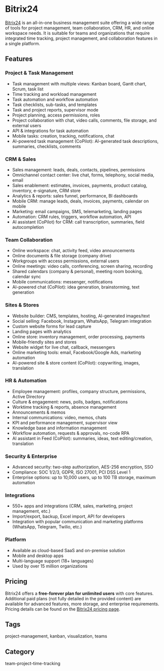 # Bitrix24

[Bitrix24](https://www.bitrix24.com/) is an all-in-one business management suite offering a wide range of tools for project management, team collaboration, CRM, HR, and online workspace needs. It is suitable for teams and organizations that require integrated time tracking, project management, and collaboration features in a single platform.

## Features

### Project & Task Management
- Task management with multiple views: Kanban board, Gantt chart, Scrum, task list
- Time tracking and workload management
- Task automation and workflow automation
- Task checklists, sub-tasks, and templates
- Task and project reports, supervisor mode
- Project planning, access permissions, roles
- Project collaboration with chat, video calls, comments, file storage, and external users
- API & integrations for task automation
- Mobile tasks: creation, tracking, notifications, chat
- AI-powered task management (CoPilot): AI-generated task descriptions, summaries, checklists, comments

### CRM & Sales
- Sales management: leads, deals, contacts, pipelines, permissions
- Omnichannel contact center: live chat, forms, telephony, social media, email
- Sales enablement: estimates, invoices, payments, product catalog, inventory, e-signature, CRM store
- Analytics & reports: sales funnel, performance, BI dashboards
- Mobile CRM: manage leads, deals, invoices, payments, calendar on mobile
- Marketing: email campaigns, SMS, telemarketing, landing pages
- Automation: CRM rules, triggers, workflow automation, API
- AI assistant (CoPilot) for CRM: call transcription, summaries, field autocompletion

### Team Collaboration
- Online workspace: chat, activity feed, video announcements
- Online documents & file storage (company drive)
- Workgroups with access permissions, external users
- Online meetings: video calls, conferencing, screen sharing, recording
- Shared calendars (company & personal), meeting room booking, calendar sync
- Mobile communications: messenger, notifications
- AI-powered chat (CoPilot): idea generation, brainstorming, text generation

### Sites & Stores
- Website builder: CMS, templates, hosting, AI-generated images/text
- Social selling: Facebook, Instagram, WhatsApp, Telegram integration
- Custom website forms for lead capture
- Landing pages with analytics
- Online store: inventory management, order processing, payments
- Mobile-friendly sites and stores
- Website widget for live chat, callback, messengers
- Online marketing tools: email, Facebook/Google Ads, marketing automation
- AI-powered site & store content (CoPilot): copywriting, images, translation

### HR & Automation
- Employee management: profiles, company structure, permissions, Active Directory
- Culture & engagement: news, polls, badges, notifications
- Worktime tracking & reports, absence management
- Announcements & memos
- Internal communications: video, memos, chats
- KPI and performance management, supervisor view
- Knowledge base and information management
- Workflow automation, requests & approvals, no-code RPA
- AI assistant in Feed (CoPilot): summaries, ideas, text editing/creation, translation

### Security & Enterprise
- Advanced security: two-step authorization, AES-256 encryption, SSO
- Compliance: SOC 1/2/3, GDPR, ISO 27001, PCI DSS Level 1
- Enterprise options: up to 10,000 users, up to 100 TB storage, maximum automation

### Integrations
- 550+ apps and integrations (CRM, sales, marketing, project management, etc.)
- Import/export, backup, Excel import, API for developers
- Integration with popular communication and marketing platforms (WhatsApp, Telegram, Twilio, etc.)

### Platform
- Available as cloud-based SaaS and on-premise solution
- Mobile and desktop apps
- Multi-language support (18+ languages)
- Used by over 15 million organizations

## Pricing

Bitrix24 offers a **free-forever plan for unlimited users** with core features. Additional paid plans (not fully detailed in the provided content) are available for advanced features, more storage, and enterprise requirements. Pricing details can be found on the [Bitrix24 pricing page](https://www.bitrix24.com/prices/).

## Tags
project-management, kanban, visualization, teams

## Category
team-project-time-tracking